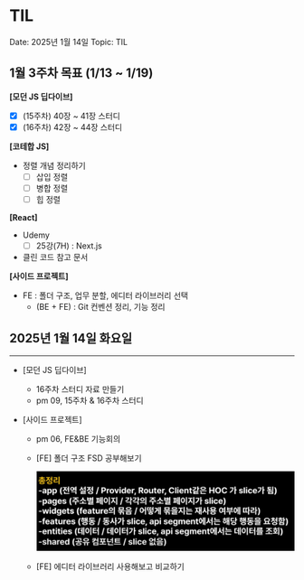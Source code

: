 # TIL

Date: 2025년 1월 14일
Topic: TIL

## 1월 3주차 목표 (1/13 ~ 1/19)

**[모던 JS 딥다이브]**

- [x]  (15주차) 40장 ~ 41장 스터디
- [x]  (16주차) 42장 ~ 44장 스터디

**[코테합 JS]**

- 정렬 개념 정리하기
    - [ ]  삽입 정렬
    - [ ]  병합 정렬
    - [ ]  힙 정렬

**[React]**

- Udemy
    - [ ]  25강(7H) : Next.js
- 클린 코드 참고 문서

**[사이드 프로젝트]**

- FE : 폴더 구조, 업무 분할, 에디터 라이브러리 선택
    - (BE + FE) : Git 컨벤션 정리, 기능 정리

## 2025년 1월 14일 화요일

---

- [모던 JS 딥다이브]
    - 16주차 스터디 자료 만들기
    - pm 09, 15주차 & 16주차 스터디

- [사이드 프로젝트]
    - pm 06, FE&BE 기능회의
    - [FE] 폴더 구조 FSD 공부해보기
        
        ![image.png](asset/250114.png)
        
    - [FE] 에디터 라이브러리 사용해보고 비교하기
